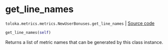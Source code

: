 # get_line_names
`toloka.metrics.metrics.NewUserBonuses.get_line_names` | [Source code](https://github.com/Toloka/toloka-kit/blob/v0.1.26/src/metrics/metrics.py#L220)

```python
get_line_names(self)
```

Returns a list of metric names that can be generated by this class instance.


